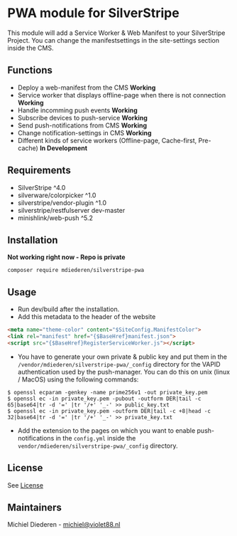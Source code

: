 # PWA module for SilverStripe

This module will add a Service Worker & Web Manifest to your SilverStripe Project. You can change the manifestsettings in the site-settings section inside the CMS.

## Functions

- Deploy a web-manifest from the CMS **Working**
- Service worker that displays offline-page when there is not connection **Working**
- Handle incomming push events **Working**
- Subscribe devices to push-service **Working**
- Send push-notifications from CMS **Working**
- Change notification-settings in CMS **Working**
- Different kinds of service workers (Offline-page, Cache-first, Pre-cache) **In Development**

## Requirements
- SilverStripe ^4.0
- silverware/colorpicker ^1.0
- silverstripe/vendor-plugin ^1.0
- silverstripe/restfulserver dev-master
- minishlink/web-push ^5.2

## Installation
**Not working right now - Repo is private**

```console
composer require mdiederen/silverstripe-pwa
```

## Usage

- Run dev/build after the installation.
- Add this metadata to the header of the website
```html
<meta name="theme-color" content="$SiteConfig.ManifestColor">
<link rel="manifest" href="{$BaseHref}manifest.json">
<script src="{$BaseHref}RegisterServiceWorker.js"></script>

```
- You have to generate your own private & public key and put them in the `/vendor/mdiederen/silverstripe-pwa/_config` directory for the VAPID authentication used by the push-manager. You can do this on unix (linux / MacOS) using the following commands:
```console
$ openssl ecparam -genkey -name prime256v1 -out private_key.pem
$ openssl ec -in private_key.pem -pubout -outform DER|tail -c 65|base64|tr -d '=' |tr '/+' '_-' >> public_key.txt
$ openssl ec -in private_key.pem -outform DER|tail -c +8|head -c 32|base64|tr -d '=' |tr '/+' '_-' >> private_key.txt
```

- Add the extension to the pages on which you want to enable push-notifications in the `config.yml` inside the `vendor/mdiederen/silverstripe-pwa/_config` directory.

## License

See [License](LICENSE)

## Maintainers

Michiel Diederen - michiel@violet88.nl
